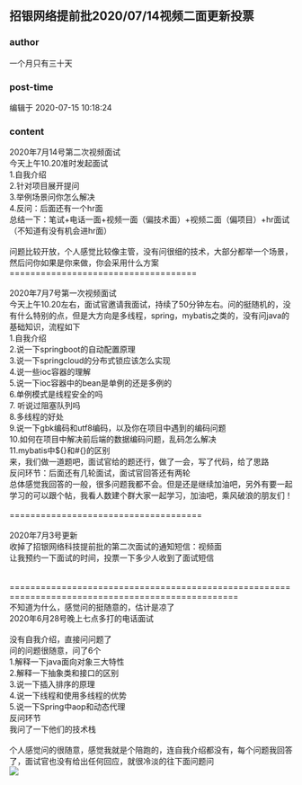 ## 招银网络提前批2020/07/14视频二面更新投票
### author 
一个月只有三十天
### post-time 

编辑于  2020-07-15 10:18:24
### content 
<div class="post-topic-des nc-post-content">
 <div>
  2020年7月14号第二次视频面试
  <br/>
 </div>
 <div>
  今天上午10.20准时发起面试
 </div>
 <div>
  1.自我介绍
 </div>
 <div>
  2.针对项目展开提问
 </div>
 <div>
  3.举例场景问你怎么解决
 </div>
 <div>
  4.反问：后面还有一个hr面
 </div>
 <div>
  总结一下：笔试+电话一面+视频一面（偏技术面）+视频二面（偏项目）+hr面试（不知道有没有机会进hr面）
 </div>
 <div>
  <br/>
 </div>
 <div>
  问题比较开放，个人感觉比较像主管，没有问很细的技术，大部分都举一个场景，然后问你如果是你来做，你会采用什么方案
 </div>
 <div>
  ====================================
  <br/>
 </div>
 <div>
  <br/>
 </div>
 <div>
  2020年7月7号第一次视频面试
 </div>
 <div>
  今天上午10.20左右，面试官邀请我面试，持续了50分钟左右。问的挺随机的，没有什么特别的点，但是大方向是多线程，spring，mybatis之类的，没有问java的基础知识，流程如下
 </div>
 <div>
  1.自我介绍
 </div>
 <div>
  2.说一下springboot的自动配置原理
 </div>
 <div>
  3.说一下springcloud的分布式锁应该怎么实现
 </div>
 <div>
  4.说一些ioc容器的理解
 </div>
 <div>
  5.说一下ioc容器中的bean是单例的还是多例的
 </div>
 <div>
  6.单例模式是线程安全的吗
 </div>
 <div>
  7. 听说过阻塞队列吗
 </div>
 <div>
  8.多线程的好处
 </div>
 <div>
  9.说一下gbk编码和utf8编码，以及你在项目中遇到的编码问题
 </div>
 <div>
  10.如何在项目中解决前后端的数据编码问题，乱码怎么解决
 </div>
 <div>
  11.mybatis中${}和#{}的区别
 </div>
 <div>
  来，我们做一道题吧，面试官给的题还行，做了一会，写了代码，给了思路
 </div>
 <div>
  反问环节：后面还有几轮面试，面试官回答还有两轮
 </div>
 <div>
  总体感觉我回答的一般，很多问题我都不会。但是还是继续加油吧，另外有要一起学习的可以跟个帖，我看人数建个群大家一起学习，加油吧，乘风破浪的朋友们！
 </div>
 <div>
  <br/>
 </div>
 <div>
  =====================================
 </div>
 <div>
  <br/>
 </div>
 <div>
  2020年7月3号更新
 </div>
 <div>
  收掉了招银网络科技提前批的第二次面试的通知短信：视频面
 </div>
 <div>
  让我预约一下面试的时间，投票一下多少人收到了面试短信
 </div>
 <div>
  <div>
   <br/>
  </div>
  <br/>
 </div>
 <div>
  ==================================================================================================
 </div>
 <div>
  不知道为什么，感觉问的挺随意的，估计是凉了
 </div>
 <div>
  2020年6月28号晚上七点多打的电话面试
 </div>
 <div>
  <br/>
 </div>
 <div>
  没有自我介绍，直接问问题了
 </div>
 <div>
  问的问题很随意，问了6个
 </div>
 <div>
  1.解释一下java面向对象三大特性
 </div>
 <div>
  2.解释一下抽象类和接口的区别
 </div>
 <div>
  3.说一下插入排序的原理
 </div>
 <div>
  4.说一下线程和使用多线程的优势
 </div>
 <div>
  5.说一下Spring中aop和动态代理
 </div>
 <div>
  反问环节
 </div>
 <div>
  我问了一下他们的技术栈
 </div>
 <div>
  <br/>
 </div>
 <div>
  个人感觉问的很随意，感觉我就是个陪跑的，连自我介绍都没有，每个问题我回答了，面试官也没有给出任何回应，就很冷淡的往下面问题问
 </div>
 <img data-vote-id="3128" src="https://static.nowcoder.com/images/vote-placeholder.png"/>
</div>
